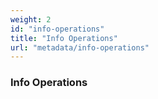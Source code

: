 ```yaml
---
weight: 2
id: "info-operations"
title: "Info Operations"
url: "metadata/info-operations"
---
```


### Info Operations ###

